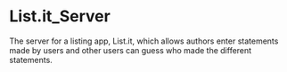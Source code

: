 # List.it_Server
The server for a listing app, List.it, which allows authors enter statements made by users and other users can guess who made the different statements.
